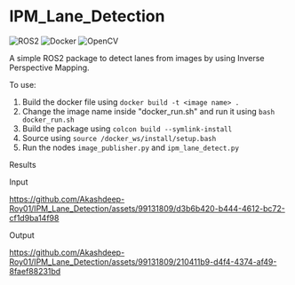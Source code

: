 # IPM_Lane_Detection

![ROS2](https://camo.githubusercontent.com/b874e7cbc7323284002070083cf5fc1cfff41a3a5573f598638564fa4017fd65/68747470733a2f2f696d672e736869656c64732e696f2f62616467652f524f5320322d68756d626c652d626c756576696f6c6574)
![Docker](https://camo.githubusercontent.com/b609225bdb4ad668a23ec18b022f166bd86e184b28ddcf34b604f4a68837907f/68747470733a2f2f696d672e736869656c64732e696f2f62616467652f446f636b65722d3234393645443f7374796c653d666c61742d737175617265266c6f676f3d646f636b6572266c6f676f436f6c6f723d7768697465)
![OpenCV](https://img.shields.io/badge/opencv-%23white.svg?style=for-the-badge&logo=opencv&logoColor=white)

A simple ROS2 package to detect lanes from images by using Inverse Perspective Mapping.

To use:

1. Build the docker file using `docker build -t <image name> .`
2. Change the image name inside "docker_run.sh" and run it using `bash docker_run.sh`
3. Build the package using `colcon build --symlink-install`
4. Source using `source /docker_ws/install/setup.bash`
5. Run the nodes `image_publisher.py` and `ipm_lane_detect.py`

Results

Input

https://github.com/Akashdeep-Roy01/IPM_Lane_Detection/assets/99131809/d3b6b420-b444-4612-bc72-cf1d9ba14f98

Output

https://github.com/Akashdeep-Roy01/IPM_Lane_Detection/assets/99131809/210411b9-d4f4-4374-af49-8faef88231bd








